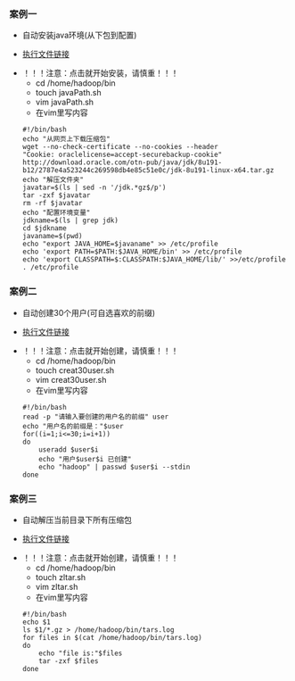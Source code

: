 ### 案例一
* 自动安装java环境(从下包到配置)
- [执行文件链接](https://zmonely.github.io/zmOnely/secondWeek/javaPath.sh) 
* ！！！注意：点击就开始安装，请慎重！！！
	* cd /home/hadoop/bin
	* touch javaPath.sh
	* vim javaPath.sh
	* 在vim里写内容
	```
	#!/bin/bash
	echo "从网页上下载压缩包"
	wget --no-check-certificate --no-cookies --header 
	"Cookie: oraclelicense=accept-securebackup-cookie" 
	http://download.oracle.com/otn-pub/java/jdk/8u191-b12/2787e4a523244c269598db4e85c51e0c/jdk-8u191-linux-x64.tar.gz
	echo "解压文件夹"
	javatar=$(ls | sed -n '/jdk.*gz$/p')
	tar -zxf $javatar
	rm -rf $javatar
	echo "配置环境变量"
	jdkname=$(ls | grep jdk)
	cd $jdkname
	javaname=$(pwd)
	echo "export JAVA_HOME=$javaname" >> /etc/profile
	echo 'export PATH=$PATH:$JAVA_HOME/bin' >> /etc/profile
	echo 'export CLASSPATH=$:CLASSPATH:$JAVA_HOME/lib/' >>/etc/profile
	. /etc/profile
	```
### 案例二
* 自动创建30个用户(可自选喜欢的前缀)
- [执行文件链接](https://zmonely.github.io/zmOnely/secondWeek/create30User.sh) 
* ！！！注意：点击就开始创建，请慎重！！！
	* cd /home/hadoop/bin
	* touch creat30user.sh
	* vim creat30user.sh
	* 在vim里写内容
	```
	#!/bin/bash
	read -p "请输入要创建的用户名的前缀" user
	echo "用户名的前缀是："$user
	for((i=1;i<=30;i=i+1))
	do
		useradd $user$i
		echo "用户$user$i 已创建"
		echo "hadoop" | passwd $user$i --stdin
	done
	```
### 案例三
* 自动解压当前目录下所有压缩包
- [执行文件链接](https://zmonely.github.io/zmOnely/secondWeek/zltar.sh) 
* ！！！注意：点击就开始创建，请慎重！！！
	* cd /home/hadoop/bin
	* touch zltar.sh
	* vim zltar.sh
	* 在vim里写内容
	```
	#!/bin/bash
	echo $1
	ls $1/*.gz > /home/hadoop/bin/tars.log
	for files in $(cat /home/hadoop/bin/tars.log)
	do
		echo "file is:"$files
		tar -zxf $files
	done
	```
	




